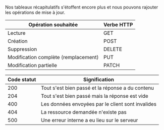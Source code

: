 Nos tableaux récapitulatifs s'étoffent encore plus et nous pouvons rajouter les opérations de mise à jour.

|Opération souhaitée                    |  Verbe HTTP   |
|---------------------------------------|---------------|
|Lecture                                |  GET          |
|Création                               |  POST         |
|Suppression                            |  DELETE       |
|Modification complète (remplacement)   |  PUT          |
|Modification partielle                 |  PATCH        |

|Code statut |  Signification                                      |
|------------|-----------------------------------------------------|
|200         |  Tout s'est bien passé et la réponse a du contenu   |
|204         |  Tout s'est bien passé mais la réponse est vide     |
|400         |  Les données envoyées par le client sont invalides  |
|404         |  La ressource demandée n'existe pas                 |
|500         |  Une erreur interne a eu lieu sur le serveur        |